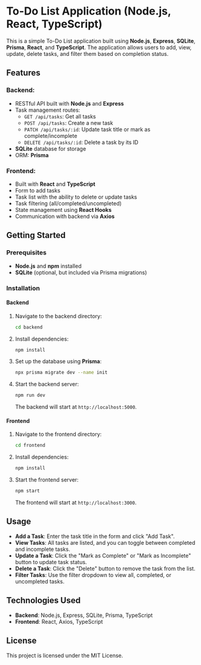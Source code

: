 # To-Do List Application (Node.js, React, TypeScript)

This is a simple To-Do List application built using **Node.js**, **Express**, **SQLite**, **Prisma**, **React**, and **TypeScript**. The application allows users to add, view, update, delete tasks, and filter them based on completion status.

## Features

### Backend:

- RESTful API built with **Node.js** and **Express**
- Task management routes:
  - `GET /api/tasks`: Get all tasks
  - `POST /api/tasks`: Create a new task
  - `PATCH /api/tasks/:id`: Update task title or mark as complete/incomplete
  - `DELETE /api/tasks/:id`: Delete a task by its ID
- **SQLite** database for storage
- ORM: **Prisma**

### Frontend:

- Built with **React** and **TypeScript**
- Form to add tasks
- Task list with the ability to delete or update tasks
- Task filtering (all/completed/uncompleted)
- State management using **React Hooks**
- Communication with backend via **Axios**

## Getting Started

### Prerequisites

- **Node.js** and **npm** installed
- **SQLite** (optional, but included via Prisma migrations)

### Installation

#### Backend

1. Navigate to the backend directory:

   ```bash
   cd backend
   ```

2. Install dependencies:

   ```bash
   npm install
   ```

3. Set up the database using **Prisma**:

   ```bash
   npx prisma migrate dev --name init
   ```

4. Start the backend server:

   ```bash
   npm run dev
   ```

   The backend will start at `http://localhost:5000`.

#### Frontend

1. Navigate to the frontend directory:

   ```bash
   cd frontend
   ```

2. Install dependencies:

   ```bash
   npm install
   ```

3. Start the frontend server:

   ```bash
   npm start
   ```

   The frontend will start at `http://localhost:3000`.

## Usage

- **Add a Task**: Enter the task title in the form and click "Add Task".
- **View Tasks**: All tasks are listed, and you can toggle between completed and incomplete tasks.
- **Update a Task**: Click the "Mark as Complete" or "Mark as Incomplete" button to update task status.
- **Delete a Task**: Click the "Delete" button to remove the task from the list.
- **Filter Tasks**: Use the filter dropdown to view all, completed, or uncompleted tasks.

## Technologies Used

- **Backend**: Node.js, Express, SQLite, Prisma, TypeScript
- **Frontend**: React, Axios, TypeScript

## License

This project is licensed under the MIT License.
